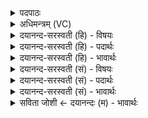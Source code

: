 <details><summary>पदपाठः</summary>

सूर्यत्वचस॒ इति॒ सूर्य॑ऽत्वचसः। स्थ॒। रा॒ष्ट्र॒दा इति॑ राष्ट्र॒ऽदाः। रा॒ष्ट्रम्। मे॒। द॒त्त॒। स्वाहा॑। सूर्यत्वचस॒ इति॒ सूर्यऽत्व॒चसः। स्थ॒। रा॒ष्ट्र॒दा इति॑ राष्ट्र॒ऽदाः। रा॒ष्ट्रम्। अ॒मुष्मै॑। द॒त्त॒। सूर्यवर्चस॒ इति॒ सूर्य॑ऽवर्चसः। स्थ॒। रा॒ष्ट्र॒दा इति॑ राष्ट्र॒ऽदाः। रा॒ष्ट्रम्। मे॒। द॒त्त॒। स्वाहा॑। सूर्यवर्चस॒ इति॒ सूर्य॑ऽवर्चसः। स्थ॒। रा॒ष्ट्र॒दा इति॑ राष्ट्र॒ऽदाः। रा॒ष्ट्रम्। अ॒मुष्मै॑। द॒त्त॒। मान्दाः॑। स्थ॒। रा॒ष्ट्र॒दा इति॑ राष्ट्र॒दाः। रा॒ष्ट्रम्। मे॒। द॒त्त॒। स्वाहा॑। मान्दाः॑। स्थः॒। रा॒ष्ट्र॒दा इति॑ राष्ट्र॒ऽदाः। रा॒ष्ट्रम्। अ॒मुष्मै॑। द॒त्त॒। व्र॒ज॒क्षित॒ इति॑ व्र॒ज॒ऽक्षितः। स्थ॒। रा॒ष्ट्र॒दा इति॑ राष्ट्र॒ऽदाः। रा॒ष्ट्रम्। मे॒। द॒त्त। स्वाहा॑। व्र॒ज॒क्षित॒ इति॑ व्रज॒ऽक्षितः॑। स्थ॒। रा॒ष्ट्र॒दा इति॑ राष्ट्र॒ऽदाः। रा॒ष्ट्रम्। अ॒मुष्मै॑। द॒त्त॒। वाशाः॑। स्थ॒। रा॒ष्ट्र॒दा इति॑ राष्ट्र॒ऽदाः। रा॒ष्ट्रम्। मे॒। द॒त्त॒। स्वाहा॑। वाशाः॑। स्थ॒। रा॒ष्ट्र॒दा इति॑ राष्ट्र॒ऽदाः। रा॒ष्ट्रम्। अ॒मुष्मै॑। द॒त्त॒। शवि॑ष्ठाः। स्थ॒। रा॒ष्ट्र॒दा इति॑ राष्ट्र॒ऽदाः। रा॒ष्ट्रम्। मे॒। द॒त्त॒। स्वाहा॑। शवि॑ष्ठाः। स्थ॒। रा॒ष्ट्र॒दा इति॑ राष्ट्र॒ऽदाः। रा॒ष्ट्रम्। अ॒मुष्मै॑। द॒त्त॒। शक्व॑रीः। स्थ॒। रा॒ष्ट्र॒दा इति॑ राष्ट्र॒ऽदाः। रा॒ष्ट्रम्। मे॒। द॒त्त॒। स्वाहा॑। शक्व॑रीः। स्थ॒। राष्ट्रदा इति॑ राष्ट्र॒ऽदाः। रा॒ष्ट्रम्। अ॒मुष्मै॑। द॒त्त॒। ज॒न॒भृत॒ इति॑ जन॒ऽभृतः॑। स्थ॒। रा॒ष्ट्र॒दा इति॑ राष्ट्र॒ऽदाः। रा॒ष्ट्रम्। मे॒। द॒त्त॒। स्वाहा॑। ज॒न॒भृत॒ इति॑ जन॒ऽभृतः॑। स्थ॒। रा॒ष्ट्र॒दा इति॑ राष्ट्र॒ऽदाः। रा॒ष्ट्रम्। अ॒मुष्मै॑। द॒त्त॒। वि॒श्व॒भृत॒ इति विश्व॒ऽभृतः॑। स्थ॒। रा॒ष्ट्र॒दा इति॑ राष्ट्र॒ऽदाः। रा॒ष्ट्रम्। मे॒। द॒त्त॒। स्वाहा॑। वि॒श्व॒भृत॒ इति॑ विश्व॒ऽभृतः॑। स्थ॒। रा॒ष्ट्र॒दा इति॑ राष्ट्र॒ऽदाः। रा॒ष्ट्रम्। अ॒मुष्मै॑। द॒त्त॒। आपः॑। स्व॒राज॒ इति॑ स्व॒ऽराजः॑। स्थ॒। रा॒ष्ट्र॒दा इति॑ राष्ट्र॒ऽदाः। रा॒ष्ट्रम्। अ॒मुष्मै॑। द॒त्त॒। मधु॑मती॒रिति॒ मधु॑ऽमतीः। मधु॑मतीभि॒रिति॒ मधु॑मतीऽभिः। पृ॒च्य॒न्ता॒म्। महि॑। क्ष॒त्रम्। क्ष॒त्रियाय॑। व॒न्वा॒नाः। अना॑धृष्टाः। सी॒द॒त॒। स॒हौज॑स॒ इति॑ स॒हऽओ॑जसः। महि॑। क्ष॒त्रम्। क्ष॒त्रिया॑य। दध॑तीः। ४।
</details>

<details><summary>अधिमन्त्रम् (VC)</summary>

- सूर्य्यादयो मन्त्रोक्ता देवताः
- वरुण ऋषिः
- जगती स्वराट् पङ्क्तिः, स्वराट् संकृतिः, भुरिग् आकृतिः, भुरिक् त्रिष्टुप्
- मध्यमः, पञ्चमः, स्वरः
</details>

<details><summary>दयानन्द-सरस्वती (हि) - विषयः</summary>

मनुष्यों को कैसा हो के किस-किस के लिये क्या-क्या देना चाहिये, यह विषय अगले मन्त्र में कहा है ॥
</details>

<details><summary>दयानन्द-सरस्वती (हि) - पदार्थः</summary>

पदार्थान्वयभाषाः -  हे राजपुरुषो ! तुम लोग (सूर्य्यत्वचसः) सूर्य के समान अपने न्याय प्रकाश से सब तेज को ढाँकनेवाले होते हुए (स्वाहा) सत्य न्याय के साथ (राष्ट्रदाः) राज्य देनेहारे (स्थ) हो, इसलिये (मे) मुझे (राष्ट्रम्) राज्य को (दत्त) दीजिये। हे मनुष्यो ! जिस कारण (सूर्यत्वचसः) सूर्य्यप्रकाश के समान विद्या पढ़नेवाले होते हुए तुम लोग (राष्ट्रदाः) राज्य देनेहारे (स्थ) हो, इसलिये (अमुष्मै) उस विद्या में सूर्यवत् प्रकाशमान पुरुष के लिये (राष्ट्रम्) राज्य को (दत्त) दीजिये। हे विद्वन् मनुष्यो ! (सूर्यवर्चसः) सूर्य के समान तेजधारी होते हुए तुम लोग (स्वाहा) सत्य वाणी से (राष्ट्रदाः) राज्यदाता (स्थ) हो, इस कारण (मे) तेजस्वी मुझे (राष्ट्रम्) राज्य को (दत्त) दीजिये, जिस कारण (सूर्यवर्चसः) सूर्य्य के समान प्रकाशमान होते हुए आप लोग (राष्ट्रदाः) राज्य देनेहारे (स्थ) हो, इसलिये (अमुष्मै) उस प्रकाशमान पुरुष के लिये (राष्ट्रम्) राज्य को (दत्त) दीजिये। जिस कारण (मान्दाः) मनुष्यों को आनन्द देनेहारे होते हुए आप लोग (स्वाहा) सत्य वचनों के साथ (राष्ट्रदाः) राज्य देनेवाले (स्थ) हो, इसलिये (मे) आनन्द देनेहारे मुझे (राष्ट्रम्) राज्य को (दत्त) दीजिये, जिसलिये आप लोग (मान्दाः) प्राणियों को सुख देनेवाले होके (राष्ट्रदाः) राज्यदाता (स्थ) हो, इसलिये (अमुष्मै) उस सुखदाता जन को (राष्ट्रम्) राज्य को (दत्त) दीजिये। जिस कारण आप लोग (व्रजक्षितः) गौ आदि पशुओं के स्थानों को बसाते हुए (स्वाहा) सत्य क्रियाओं के सहित (राष्ट्रदाः) राज्यदाता (स्थ) हैं, इसलिये (मे) पशुरक्षक मुझे (राष्ट्रम्) राज्य को (दत्त) दीजिये। जिस कारण आप लोग (व्रजक्षितः) स्थान आदि से पशुओं के रक्षक होते हुए (राष्ट्रदाः) राज्य देनेहारे (स्थ) हैं, इससे (अमुष्मै) उस गौ आदि पशुओं के रक्षक पुरुष के लिये राज्य को (दत्त) दीजिये। जिसलिये आप लोग (वाशाः) कामना करते हुए (स्वाहा) सत्यनीति से (राष्ट्रदाः) राज्यदाता (स्थ) हैं, इसलिये (मे) इच्छायुक्त मुझे (राष्ट्रम्) राज्य को (दत्त) दीजिये। जिस कारण आप लोग (वाशाः) इच्छायुक्त होते हए (राष्ट्रदाः) राज्य देनेवाले (स्थ) हैं, इसलिये (अमुष्मै) उस इच्छायुक्त पुरुष के लिये (राष्ट्रम्) राज्य को (दत्त) दीजिये। जिस कारण आप लोग (शविष्ठाः) अत्यन्त बलवाले होते हुए (स्वाहा) सत्य पुरुषार्थ से (राष्ट्रदाः) राज्यदाता (स्थ) हैं, इस कारण (मे) बलवान् मुझे (राष्ट्रम्) राज्य को (दत्त) दीजिये। जिस कारण आप लोग (शविष्ठाः) अति पराक्रमी (राष्ट्रदाः) राज्यदाता (स्थ) हैं, इस कारण (अमुष्मै) उस अति पराक्रमी जन के लिये (राष्ट्रम्) राज्य को (दत्त) दीजिये। हे राणी लोगो ! जिसलिये आप (शक्वरीः) सामर्थ्यवाली होती हुई (स्वाहा) सत्य पुरुषार्थ से (राष्ट्रदाः) राज्य देने हारी (स्थ) हैं, इसलिये (मे) सामर्थ्यवान् मुझे (राष्ट्रम्) राज्य को (दत्त) दीजिये। जिस कारण आप (शक्वरीः) सामर्थ्ययुक्त (राष्ट्रदाः) राज्य देनेवाली (स्थ) हैं, इस कारण (अमुष्मै) उस सामर्थ्ययुक्त पुरुष के लिये (राष्ट्रम्) राज्य को (दत्त) दीजिये। जिसलिये आप लोग (जनभृतः) श्रेष्ठ मनुष्यों का पोषण करने हारी होती हुई (स्वाहा) सत्य कर्मों के साथ (राष्ट्रदाः) राज्य देनेवाली (स्थ) हैं, इसलिये (मे) श्रेष्ठ गुणयुक्त मुझे (राष्ट्रम्) राज्य को (दत्त) दीजिये। जिसलिये आप (जनभृतः) सज्जनों को धारण करनेहारे (राष्ट्रदाः) राज्यदाता (स्थ) हैं, इसलिये (अमुष्मै) उस सत्यप्रिय पुरुष के लिये (राष्ट्रम्) राज्य को (दत्त) दीजिये। हे सभाध्यक्षादि राजपुरुषो ! जिसलिये आप लोग (विश्वभृतः) सब संसार का पोषण करनेवाले होते हुए (स्वाहा) सत्य वाणी के साथ (राष्ट्रदाः) राज्य देनेहारे (स्थ) हैं, इसलिये (मे) सब के पोषक मुझे (राष्ट्रम्) राज्य को (दत्त) दीजिये। जिसलिये आप लोग (विश्वभृतः) विश्व को धारण करनेहारे (राष्ट्रदाः) राज्यदाता (स्थ) हैं, इसलिये (अमुष्मै) उस धारण करनेहारे मनुष्य के लिये (राष्ट्रम्) राज्य को (दत्त) दीजिये। जिस कारण आप लोग (आपः) सब विद्या और धर्म विषय में व्याप्तिवाले होते हुए (स्वाहा) सत्य क्रिया से (राष्ट्रदाः) राज्य देनेहारे (स्थ) हैं, इस कारण (मे) शुभ गुणों में व्याप्त मुझे (राष्ट्रम्) राज्य को (दत्त) दीजिये। जिसलिये आप लोग (आपः) सब विद्या और धर्म मार्ग को जाननेहारे (स्वराजः) आप से आप ही प्रकाशमान (राष्ट्रदाः) राज्यदाता (स्थ) हैं, इसलिये (अमुष्मै) उस धर्मज्ञ पुरुष के लिये (राष्ट्रम्) राज्य को (दत्त) दीजिये। हे सज्जन स्त्री लोगो ! आप को चाहिये कि (क्षत्रियाय) राजपूतों के लिये (महि) बड़े पूजा के योग्य (क्षत्रम्) क्षत्रियों के राज्य को (वन्वानाः) चाहती हुई (सहौजसः) बल-पराक्रम के सहित वर्त्तमान (क्षत्रियाय) राजपूतों के लिये (महि) बड़े (क्षत्रम्) राज्य को (दधतीः) धारण करती हुई (अनाधृष्टाः) शत्रुओं के वश में न आनेवाली (मधुमतीः) मधुर आदि रसवाली ओषधी (मधुमतीभिः) मधुरादि गुणयुक्त वसन्त आदि ऋतुओं से सुखों को (पृच्यन्ताम्) सिद्ध किया करें। हे सज्जन पुरुषो ! तुम लोग इस प्रकार की स्त्रियों को (सीदत) प्राप्त होओ ॥४॥
</details>

<details><summary>दयानन्द-सरस्वती (हि) - भावार्थः</summary>

भावार्थभाषाः -  हे स्त्री पुरुषो ! जो सूर्य के समान न्याय और विद्या का प्रकाश कर सब को आनन्द देने, गौ आदि पशुओं की रक्षा करने, शुभ गुणों से शोभायमान, बलवान्, अपने तुल्य स्त्रियों से विवाह और संसार का पोषण करनेवाले स्वाधीन हैं, वे ही औरों के लिये राज्य देने और आप सेवन करने में समर्थ होते हैं, अन्य नहीं ॥४॥
</details>

<details><summary>दयानन्द-सरस्वती (सं) - विषयः</summary>

मनुष्याः कीदृशा भूत्वा कस्मै किं किं प्रदद्युरित्याह ॥
</details>

<details><summary>दयानन्द-सरस्वती (सं) - पदार्थः</summary>

पदार्थान्वयभाषाः -  हे राजपुरुषाः ! यतो यूयं सूर्य्यत्वचसः सन्तः स्वाहा राष्ट्रदा स्थ तस्मान्मे राष्ट्रं दत्त। यतः सूर्य्यत्वचसः सन्तो यूयं राष्ट्रदा स्थ तस्मादमुष्मै राष्ट्रं दत्त। यतो यूयं सूर्य्यवर्चसः सन्तः स्वाहा राष्ट्रदा स्थ तस्मान्मे राष्ट्रं दत्त। यतो यूयं सूर्य्यवर्चसो राष्ट्रदा स्थ तस्मादमुष्मै राष्ट्रं दत्त। यतो यूयं व्रजक्षितः सन्तः स्वाहा राष्ट्रदा स्थ तस्मान्मे राष्ट्रं दत्त। यतो यूयं व्रजक्षितः सन्तो राष्ट्रदा स्थ तस्मादमुष्मै राष्ट्रं दत्त। यतो यूयं वाशाः सन्तः स्वाहा राष्ट्रदा स्थ तस्मान्मे राष्ट्रं दत्त। यतो यूयं वाशाः सन्तो राष्ट्रदा स्थ तस्मादमुष्मै राष्ट्रं दत्त। यतो यूयं शविष्ठाः सन्तः स्वाहा राष्ट्रदा स्थ तस्मान्मे राष्ट्रं दत्त। यतो यूयं शविष्ठा राष्ट्रदा स्थ तस्मादमुष्मै राष्ट्रं दत्त। यतो यूयं शक्वरीः सन्तः स्वाहा राष्ट्रदा स्थ तस्मान्मे राष्ट्रं दत्त। यतो यूयं शक्वरी राष्ट्रदा स्थ तस्मादमुष्मै राष्ट्रं दत्त। यतो यूयं जनभृतः सन्तः स्वाहा राष्ट्रदा स्थ तस्मान्मे राष्ट्रं दत्त। यतो यूयं जनभृतो राष्ट्रदा स्थ तस्मादमुष्मै राष्ट्रं दत्त। यतो यूयं विश्वभृतः सन्तः स्वाहा राष्ट्रदा स्थ तस्मान्मे राष्ट्रं दत्त। यतो यूयं विश्वभृतो राष्ट्रदा स्थ तस्मादमुष्मै राष्ट्रं दत्त। यतो यूयमापः स्वराजः सन्तो राष्ट्रदा स्थ तस्मान्मे राष्ट्रं दत्त। यतो यूयमापः स्वराजः स्थ तस्मादमुष्मै राष्ट्रं दत्त। हे सज्जनाः स्त्रियः ! युष्माभिः क्षत्रियाय महि क्षत्रं वन्वानाः सहौजसः क्षत्रियाय महि क्षत्रं दधतीरनाधृष्टा मधुमतीर्मधुमतीभिः सुखानि पृच्यन्ताम्। हे सज्जनाः पुरुषाः ! यूयमीदृशीः स्त्रियः सीदत प्राप्नुत ॥४॥
</details>

<details><summary>दयानन्द-सरस्वती (सं) - भावार्थः</summary>

भावार्थभाषाः -  हे स्त्रीपुरुषाः ! हे मनुष्याः सूर्यवन्न्यायप्रकाशकाः सूर्य इव विद्यादीपकाः सर्वेषामानन्दप्रदा गवादिपशुरक्षकाः शुभगुणैः कमनीया बलवन्तः स्वसदृशस्त्रियः विश्वम्भरा स्वाधीनाः सन्ति, तेऽन्येभ्यो राज्यं दातुं सेवितुं च शक्नुवन्ति, नेतर इति यूयं विजानीत ॥४॥
</details>

<details><summary>सविता जोशी ← दयानन्दः (म) - भावार्थः</summary>

भावार्थभाषाः -  हे स्री-पुरुषांनो ! सूर्याप्रमणे जे न्याय व विद्यारूपी प्रकाश देऊन सर्वांना आनंदित करतात, गाई इत्यादी पशूंचे रक्षण करतात, बलवान असतात, शुभगुणयुक्त असून आपल्यासारख्याच स्रीशी विवाह करून जगाचे पोषण करण्यास समर्थ असतात तेच राज्य करण्यास समर्थ असतात, अन्य नव्हे.
</details>